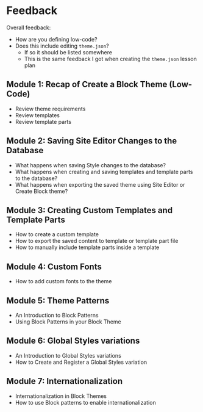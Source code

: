 # Feedback

Overall feedback:

* How are you defining low-code?
* Does this include editing `theme.json`?
  * If so it should be listed somewhere
  * This is the same feedback I got when creating the `theme.json` lesson plan

## Module 1: Recap of Create a Block Theme (Low-Code)

* Review theme requirements
* Review templates
* Review template parts

## Module 2: Saving Site Editor Changes to the Database

* What happens when saving Style changes to the database?
* What happens when creating and saving templates and template parts to the database?
* What happens when exporting the saved theme using Site Editor or Create Block theme?

## Module 3: Creating Custom Templates and Template Parts

* How to create a custom template
* How to export the saved content to template or template part file
* How to manually include template parts inside a template

## Module 4: Custom Fonts

* How to add custom fonts to the theme

## Module 5: Theme Patterns

* An Introduction to Block Patterns
* Using Block Patterns in your Block Theme

## Module 6: Global Styles variations

* An Introduction to Global Styles variations
* How to Create and Register a Global Styles variation

## Module 7: Internationalization

* Internationalization in Block Themes
* How to use Block patterns to enable internationalization
